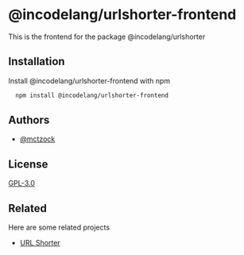 
# @incodelang/urlshorter-frontend

This is the frontend for the package @incodelang/urlshorter




## Installation

Install @incodelang/urlshorter-frontend with npm

```bash
  npm install @incodelang/urlshorter-frontend
```
    
## Authors

- [@mctzock](https://www.github.com/mctzock)

  
## License

[GPL-3.0](https://choosealicense.com/licenses/gpl-3.0/)

  
## Related

Here are some related projects

- [URL Shorter](https://github.com/InCodeDevs/URLShorter)

  
